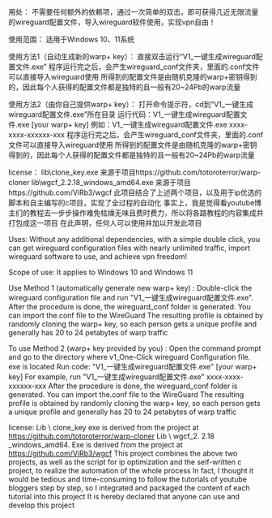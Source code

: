 用处：
不需要任何额外的依赖项，通过一次简单的双击，即可获得几近无限流量的wireguard配置文件，导入wireguard软件使用，实现vpn自由！

使用范围：
适用于Windows 10、11系统

使用方法1（自动生成新的warp+ key）：
直接双击运行“V1_一键生成wireguard配置文件.exe”
程序运行完之后，会产生wireguard_conf文件夹，里面的.conf文件可以直接导入wireguard使用
所得到的配置文件是由随机克隆的warp+密钥得到的，因此每个人获得的配置文件都是独特的且一般有20~24Pb的warp流量

使用方法2（由你自己提供warp+ key）：
打开命令提示符，cd到“V1_一键生成wireguard配置文件.exe”所在目录
运行代码：V1_一键生成wireguard配置文件.exe [your warp+ key]
例如：V1_一键生成wireguard配置文件.exe xxxx-xxxx-xxxxxx-xxx
程序运行完之后，会产生wireguard_conf文件夹，里面的.conf文件可以直接导入wireguard使用
所得到的配置文件是由随机克隆的warp+密钥得到的，因此每个人获得的配置文件都是独特的且一般有20~24Pb的warp流量

license：
lib\clone_key.exe 来源于项目https://github.com/totoroterror/warp-cloner
lib\wgcf_2.2.18_windows_amd64.exe 来源于项目https://github.com/ViRb3/wgcf
此项目结合了上述两个项目，以及用于ip优选的脚本和自主编写的c项目，实现了全过程的自动化
事实上，我是觉得看youtube博主们的教程去一步步操作难免枯燥无味且费时费力，所以将各路教程的内容集成并打包成这一项目
在此声明，任何人可以使用并加以开发此项目


Uses:
Without any additional dependencies, with a simple double click, you can get wireguard configuration files with nearly unlimited traffic, import wireguard software to use, and achieve vpn freedom!

Scope of use:
It applies to Windows 10 and Windows 11

Use Method 1 (automatically generate new warp+ key) :
Double-click the wireguard configuration file and run "V1_一键生成wireguard配置文件.exe".
After the procedure is done, the wireguard_conf folder is generated. You can import the.conf file to the WireGuard
The resulting profile is obtained by randomly cloning the warp+ key, so each person gets a unique profile and generally has 20 to 24 petabytes of warp traffic

To use Method 2 (warp+ key provided by you) :
Open the command prompt and go to the directory where v1_One-Click wireguard Configuration file. exe is located
Run code: "V1_一键生成wireguard配置文件.exe" [your warp+ key]
For example, run "V1_一键生成wireguard配置文件.exe" xxxx-xxxx-xxxxxx-xxx
After the procedure is done, the wireguard_conf folder is generated. You can import the.conf file to the WireGuard
The resulting profile is obtained by randomly cloning the warp+ key, so each person gets a unique profile and generally has 20 to 24 petabytes of warp traffic

license:
Lib \ clone_key exe is derived from the project at https://github.com/totoroterror/warp-cloner
Lib \ wgcf_2. 2.18 _windows_amd64. Exe is derived from the project at https://github.com/ViRb3/wgcf
This project combines the above two projects, as well as the script for ip optimization and the self-written c project, to realize the automation of the whole process
In fact, I thought it would be tedious and time-consuming to follow the tutorials of youtube bloggers step by step, so I integrated and packaged the content of each tutorial into this project
It is hereby declared that anyone can use and develop this project
